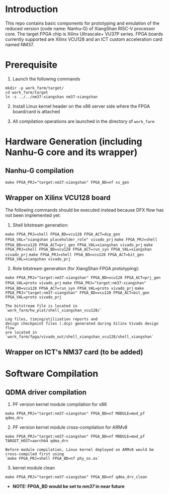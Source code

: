 # Introduction

This repo contains basic components for prototyping 
and emulation of the reduced version (code name: Nanhu-G) 
of XiangShan RISC-V processor core. 
The target FPGA chip is Xilinx Ultrascale+ VU37P series. 
FPGA boards currently supported are Xilinx VCU128 and 
an ICT custom acceleration card named NM37. 

# Prerequisite

1. Launch the following commands

`mkdir -p work_farm/target/`    
`cd work_farm/target`    
`ln -s ../../nm37-xiangshan nm37-xiangshan` 

2. Install Linux kernel header on the x86 server 
side where the FPGA board/card is attached

3. All compilation operations are launched in the directory of `work_farm`

# Hardware Generation (including Nanhu-G core and its wrapper)

## Nanhu-G compilation

`make FPGA_PRJ="target:nm37-xiangshan" FPGA_BD=nf xs_gen`

## Wrapper on Xilinx VCU128 board

The following commands should be executed instead because DFX flow has not been implemented yet:

1. Shell bitstream generation:

`make FPGA_PRJ=shell FPGA_BD=vcu128 FPGA_ACT=dcp_gen FPGA_VAL="xiangshan placeholder_role" vivado_prj`
`make FPGA_PRJ=shell FPGA_BD=vcu128 FPGA_ACT=prj_gen FPGA_VAL=xiangshan vivado_prj`
`make FPGA_PRJ=shell FPGA_BD=vcu128 FPGA_ACT=run_syn FPGA_VAL=xiangshan vivado_prj`
`make FPGA_PRJ=shell FPGA_BD=vcu128 FPGA_ACT=bit_gen FPGA_VAL=xiangshan vivado_prj`

2. Role bitstream generation (for XiangShan FPGA prototyping):

`make FPGA_PRJ="target:nm37-xiangshan" FPGA_BD=vcu128 FPGA_ACT=prj_gen FPGA_VAL=proto vivado_prj`
`make FPGA_PRJ="target:nm37-xiangshan" FPGA_BD=vcu128 FPGA_ACT=run_syn FPGA_VAL=proto vivado_prj`
`make FPGA_PRJ="target:nm37-xiangshan" FPGA_BD=vcu128 FPGA_ACT=bit_gen FPGA_VAL=proto vivado_prj`

    The bitstream file is located in   
    `work_farm/hw_plat/shell_xiangshan_vcu128/`    

    Log files, timing/utilization reports and 
    design checkpoint files (.dcp) generated during Xilinx Vivado design flow 
    are located in   
    `work_farm/fpga/vivado_out/shell_xiangshan_vcu128/shell_xiangshan` 

## Wrapper on ICT's NM37 card (to be added) 

# Software Compilation

## QDMA driver compilation

1. PF version kernel module compilation for x86

`make FPGA_PRJ="target:nm37-xiangshan" FPGA_BD=nf MODULE=mod_pf qdma_drv`

2. PF version kernel module cross-compilation for ARMv8

`make FPGA_PRJ="target:nm37-xiangshan" FPGA_BD=nf MODULE=mod_pf TARGET_HOST=aarch64 qdma_drv`

    Before module compilation, Linux kernel deployed on ARMv8 would be cross-compiled first using    
    `make FPGA_PRJ=shell FPGA_BD=nf phy_os.os`

3. kernel module clean

`make FPGA_PRJ="target:nm37-xiangshan" FPGA_BD=nf qdma_drv_clean`
    
- **NOTE: FPGA_BD would be set to *nm37* in near future**